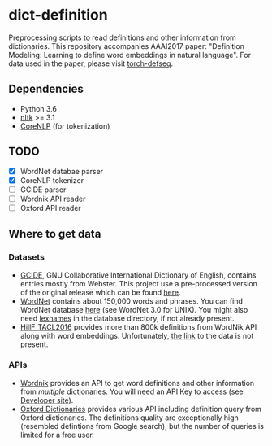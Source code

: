 # dict-definition
Preprocessing scripts to read definitions and other information from dictionaries. This repository accompanies AAAI2017 paper: "Definition Modeling: Learning to define word embeddings in natural language". For data used in the paper, please visit [torch-defseq](https://github.com/NorThanapon/torch-defseq).

## Dependencies
- Python 3.6
- [nltk](http://www.nltk.org/) >= 3.1
- [CoreNLP](https://stanfordnlp.github.io/CoreNLP/) (for tokenization)

## TODO
- [x] WordNet databae parser
- [x] CoreNLP tokenizer
- [ ] GCIDE parser
- [ ] Wordnik API reader
- [ ] Oxford API reader

## Where to get data

### Datasets
- [GCIDE](http://gcide.gnu.org.ua/), GNU Collaborative International Dictionary of English, contains entries mostly from Webster. This project use a pre-processed version of the original release which can be found [here](http://rali.iro.umontreal.ca/GCIDE/).
- [WordNet](https://wordnet.princeton.edu/) contains about 150,000 words and phrases. You can find WordNet database [here](https://wordnet.princeton.edu/wordnet/download/current-version/) (see WordNet 3.0 for UNIX). You might also need [lexnames](http://websail-fe.cs.northwestern.edu/downloads/dictdef/lexnames) in the database directory, if not already present.
- [HillF_TACL2016](http://arxiv.org/abs/1504.00548) provides more than 800k definitions from WordNik API along with word embeddings. Unfortunately, [the link](http://www.cl.cam.ac.uk/~fh295/) to the data is not present.

### APIs
- [Wordnik](https://www.wordnik.com/) provides an API to get word definitions and other information from *multiple* dictionaries. You will need an API Key to access (see [Developer site](http://developer.wordnik.com/)).
- [Oxford Dictionaries](https://developer.oxforddictionaries.com/) provides various API including definition query from Oxford dictionaries. The definitions quality are exceptionally high (resembled defintions from Google search), but the number of queries is limited for a free user.

